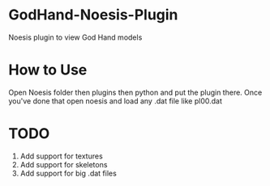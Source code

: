 # GodHand-Noesis-Plugin
Noesis plugin to view God Hand models
# How to Use 
Open Noesis folder then plugins then python and put the plugin there.
Once you've done that open noesis and load any .dat file like pl00.dat
# TODO
1. Add support for textures
2. Add support for skeletons
3. Add support for big .dat files
